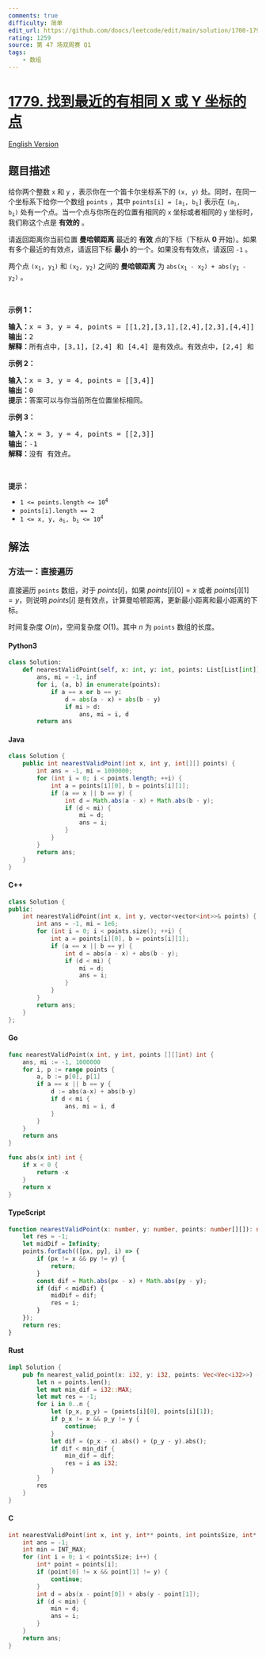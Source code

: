 ```yaml
---
comments: true
difficulty: 简单
edit_url: https://github.com/doocs/leetcode/edit/main/solution/1700-1799/1779.Find%20Nearest%20Point%20That%20Has%20the%20Same%20X%20or%20Y%20Coordinate/README.md
rating: 1259
source: 第 47 场双周赛 Q1
tags:
    - 数组
---
```


<!-- problem:start -->

# [1779. 找到最近的有相同 X 或 Y 坐标的点](https://leetcode.cn/problems/find-nearest-point-that-has-the-same-x-or-y-coordinate)

[English Version](/solution/1700-1799/1779.Find%20Nearest%20Point%20That%20Has%20the%20Same%20X%20or%20Y%20Coordinate/README_EN.md)

## 题目描述

<!-- description:start -->

<p>给你两个整数&nbsp;<code>x</code> 和&nbsp;<code>y</code>&nbsp;，表示你在一个笛卡尔坐标系下的&nbsp;<code>(x, y)</code>&nbsp;处。同时，在同一个坐标系下给你一个数组&nbsp;<code>points</code>&nbsp;，其中&nbsp;<code>points[i] = [a<sub>i</sub>, b<sub>i</sub>]</code>&nbsp;表示在&nbsp;<code>(a<sub>i</sub>, b<sub>i</sub>)</code>&nbsp;处有一个点。当一个点与你所在的位置有相同的 <code>x</code> 坐标或者相同的 <code>y</code> 坐标时，我们称这个点是 <b>有效的</b>&nbsp;。</p>

<p>请返回距离你当前位置&nbsp;<strong>曼哈顿距离</strong>&nbsp;最近的&nbsp;<strong>有效</strong>&nbsp;点的下标（下标从 <strong>0</strong> 开始）。如果有多个最近的有效点，请返回下标&nbsp;<strong>最小</strong>&nbsp;的一个。如果没有有效点，请返回&nbsp;<code>-1</code>&nbsp;。</p>

<p>两个点 <code>(x<sub>1</sub>, y<sub>1</sub>)</code>&nbsp;和 <code>(x<sub>2</sub>, y<sub>2</sub>)</code>&nbsp;之间的 <strong>曼哈顿距离</strong>&nbsp;为&nbsp;<code>abs(x<sub>1</sub> - x<sub>2</sub>) + abs(y<sub>1</sub> - y<sub>2</sub>)</code>&nbsp;。</p>

<p>&nbsp;</p>

<p><strong>示例 1：</strong></p>

<pre>
<b>输入：</b>x = 3, y = 4, points = [[1,2],[3,1],[2,4],[2,3],[4,4]]
<b>输出：</b>2
<b>解释：</b>所有点中，[3,1]，[2,4] 和 [4,4] 是有效点。有效点中，[2,4] 和 [4,4] 距离你当前位置的曼哈顿距离最小，都为 1 。[2,4] 的下标最小，所以返回 2 。</pre>

<p><strong>示例 2：</strong></p>

<pre>
<b>输入：</b>x = 3, y = 4, points = [[3,4]]
<b>输出：</b>0
<b>提示：</b>答案可以与你当前所在位置坐标相同。</pre>

<p><strong>示例 3：</strong></p>

<pre>
<b>输入：</b>x = 3, y = 4, points = [[2,3]]
<b>输出：</b>-1
<b>解释：</b>没有 有效点。</pre>

<p>&nbsp;</p>

<p><strong>提示：</strong></p>

<ul>
	<li><code>1 &lt;= points.length &lt;= 10<sup>4</sup></code></li>
	<li><code>points[i].length == 2</code></li>
	<li><code>1 &lt;= x, y, a<sub>i</sub>, b<sub>i</sub> &lt;= 10<sup>4</sup></code></li>
</ul>

<!-- description:end -->

## 解法

<!-- solution:start -->

### 方法一：直接遍历

直接遍历 `points` 数组，对于 $points[i]$，如果 $points[i][0] = x$ 或者 $points[i][1] = y$，则说明 $points[i]$ 是有效点，计算曼哈顿距离，更新最小距离和最小距离的下标。

时间复杂度 $O(n)$，空间复杂度 $O(1)$。其中 $n$ 为 `points` 数组的长度。

<!-- tabs:start -->

#### Python3

```python
class Solution:
    def nearestValidPoint(self, x: int, y: int, points: List[List[int]]) -> int:
        ans, mi = -1, inf
        for i, (a, b) in enumerate(points):
            if a == x or b == y:
                d = abs(a - x) + abs(b - y)
                if mi > d:
                    ans, mi = i, d
        return ans
```

#### Java

```java
class Solution {
    public int nearestValidPoint(int x, int y, int[][] points) {
        int ans = -1, mi = 1000000;
        for (int i = 0; i < points.length; ++i) {
            int a = points[i][0], b = points[i][1];
            if (a == x || b == y) {
                int d = Math.abs(a - x) + Math.abs(b - y);
                if (d < mi) {
                    mi = d;
                    ans = i;
                }
            }
        }
        return ans;
    }
}
```

#### C++

```cpp
class Solution {
public:
    int nearestValidPoint(int x, int y, vector<vector<int>>& points) {
        int ans = -1, mi = 1e6;
        for (int i = 0; i < points.size(); ++i) {
            int a = points[i][0], b = points[i][1];
            if (a == x || b == y) {
                int d = abs(a - x) + abs(b - y);
                if (d < mi) {
                    mi = d;
                    ans = i;
                }
            }
        }
        return ans;
    }
};
```

#### Go

```go
func nearestValidPoint(x int, y int, points [][]int) int {
	ans, mi := -1, 1000000
	for i, p := range points {
		a, b := p[0], p[1]
		if a == x || b == y {
			d := abs(a-x) + abs(b-y)
			if d < mi {
				ans, mi = i, d
			}
		}
	}
	return ans
}

func abs(x int) int {
	if x < 0 {
		return -x
	}
	return x
}
```

#### TypeScript

```ts
function nearestValidPoint(x: number, y: number, points: number[][]): number {
    let res = -1;
    let midDif = Infinity;
    points.forEach(([px, py], i) => {
        if (px != x && py != y) {
            return;
        }
        const dif = Math.abs(px - x) + Math.abs(py - y);
        if (dif < midDif) {
            midDif = dif;
            res = i;
        }
    });
    return res;
}
```

#### Rust

```rust
impl Solution {
    pub fn nearest_valid_point(x: i32, y: i32, points: Vec<Vec<i32>>) -> i32 {
        let n = points.len();
        let mut min_dif = i32::MAX;
        let mut res = -1;
        for i in 0..n {
            let (p_x, p_y) = (points[i][0], points[i][1]);
            if p_x != x && p_y != y {
                continue;
            }
            let dif = (p_x - x).abs() + (p_y - y).abs();
            if dif < min_dif {
                min_dif = dif;
                res = i as i32;
            }
        }
        res
    }
}
```

#### C

```c
int nearestValidPoint(int x, int y, int** points, int pointsSize, int* pointsColSize) {
    int ans = -1;
    int min = INT_MAX;
    for (int i = 0; i < pointsSize; i++) {
        int* point = points[i];
        if (point[0] != x && point[1] != y) {
            continue;
        }
        int d = abs(x - point[0]) + abs(y - point[1]);
        if (d < min) {
            min = d;
            ans = i;
        }
    }
    return ans;
}
```

<!-- tabs:end -->

<!-- solution:end -->

<!-- problem:end -->
